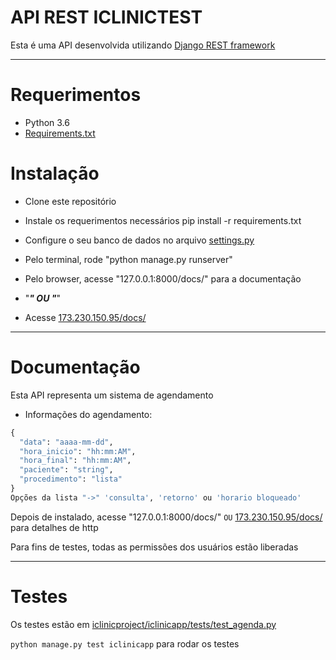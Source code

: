# API REST ICLINICTEST

Esta é uma API desenvolvida utilizando [Django REST framework][djangorest]

----

# Requerimentos

* Python 3.6
* [Requirements.txt][requirements]

# Instalação

* Clone este repositório
* Instale os requerimentos necessários
pip install -r requirements.txt
* Configure o seu banco de dados no arquivo [settings.py][set]
* Pelo terminal, rode "python manage.py runserver"
* Pelo browser, acesse "127.0.0.1:8000/docs/" para a documentação

* "***********" OU "***********"

* Acesse [173.230.150.95/docs/][docs]

----

# Documentação

Esta API representa um sistema de agendamento

* Informações do agendamento:

```python
{
  "data": "aaaa-mm-dd",
  "hora_inicio": "hh:mm:AM",
  "hora_final": "hh:mm:AM",
  "paciente": "string",
  "procedimento": "lista"
}
Opções da lista "->" 'consulta', 'retorno' ou 'horario bloqueado'
```


Depois de instalado, acesse "127.0.0.1:8000/docs/" `OU` [173.230.150.95/docs/][docs] para detalhes de http

Para fins de testes, todas as permissões dos usuários estão liberadas

----

# Testes

Os testes estão em [iclinicproject/iclinicapp/tests/test_agenda.py][test]

`python manage.py test iclinicapp` para rodar os testes


[requirements]:https://github.com/bussola/iclinic_teste/blob/master/requirements.txt
[djangorest]:https://github.com/encode/django-rest-framework
[docs]:http://173.230.150.95/docs/
[set]:https://github.com/bussola/iclinic_teste/blob/master/iclinicproject/iclinicproject/settings.py#L80
[test]:https://github.com/bussola/iclinic_teste/blob/master/iclinicproject/iclinicapp/tests/test_agenda.py